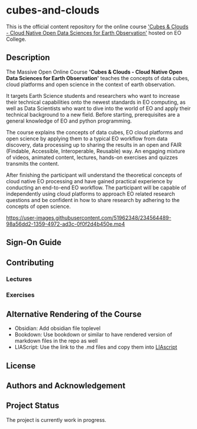 # cubes-and-clouds
This is the official content repository for the online course ['Cubes &amp; Clouds - Cloud Native Open Data Sciences for Earth Observation'](https://eo-college.org/courses/cubes-and-clouds) hosted on EO College.

## Description
The Massive Open Online Course **'Cubes &amp; Clouds - Cloud Native Open Data Sciences for Earth Observation'** teaches the concepts of data cubes, cloud platforms and open science in the context of earth observation. 

It targets Earth Science students and researchers who want to increase their technical capabilities onto the newest standards in EO computing, as well as Data Scientists who want to dive into the world of EO and apply their technical background to a new field.  Before starting, prerequisites are a general knowledge of EO and python programming.

The course explains the concepts of data cubes, EO cloud platforms and open science by applying them to a typical EO workflow from data discovery, data processing up to sharing the results in an open and FAIR (Findable, Accessible, Interoperable, Reusable) way. An engaging mixture of videos, animated content, lectures, hands-on exercises and quizzes transmits the content.

After finishing the participant will understand the theoretical concepts of cloud native EO processing and have gained practical experience by conducting an end-to-end EO workflow. The participant will be capable of independently using cloud platforms to approach EO related research questions and be confident in how to share research by adhering to the concepts of open science.

https://user-images.githubusercontent.com/51962348/234564489-98a56dd2-1359-4972-ad3c-0f0f2d4b450e.mp4

## Sign-On Guide

## Contributing

### Lectures

### Exercises

## Alternative Rendering of the Course
- Obsidian: Add obsidian file toplevel
- Bookdown: Use bookdown or similar to have rendered version of markdown files in the repo as well
- LIAScript: Use the link to the .md files and copy them into [LIAscript](https://liascript.github.io/)

## License

## Authors and Acknowledgement

## Project Status
The project is currently work in progress.


